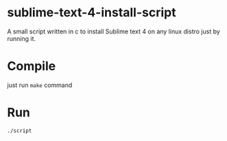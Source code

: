 # sublime-text-4-install-script

A small script written in c to install Sublime text 4 on any linux distro just by running it.

# Compile
just run ```make``` command

# Run
```./script```
